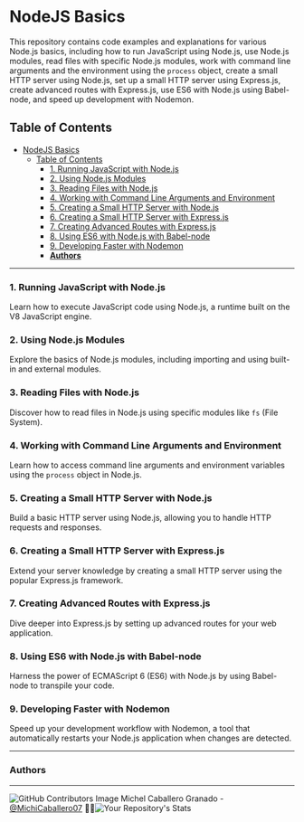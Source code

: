 # NodeJS Basics

This repository contains code examples and explanations for various Node.js basics, including how to run JavaScript using Node.js, use Node.js modules, read files with specific Node.js modules, work with command line arguments and the environment using the `process` object, create a small HTTP server using Node.js, set up a small HTTP server using Express.js, create advanced routes with Express.js, use ES6 with Node.js using Babel-node, and speed up development with Nodemon.

## Table of Contents

- [NodeJS Basics](#nodejs-basics)
  - [Table of Contents](#table-of-contents)
    - [1. Running JavaScript with Node.js](#1-running-javascript-with-nodejs)
    - [2. Using Node.js Modules](#2-using-nodejs-modules)
    - [3. Reading Files with Node.js](#3-reading-files-with-nodejs)
    - [4. Working with Command Line Arguments and Environment](#4-working-with-command-line-arguments-and-environment)
    - [5. Creating a Small HTTP Server with Node.js](#5-creating-a-small-http-server-with-nodejs)
    - [6. Creating a Small HTTP Server with Express.js](#6-creating-a-small-http-server-with-expressjs)
    - [7. Creating Advanced Routes with Express.js](#7-creating-advanced-routes-with-expressjs)
    - [8. Using ES6 with Node.js with Babel-node](#8-using-es6-with-nodejs-with-babel-node)
    - [9. Developing Faster with Nodemon](#9-developing-faster-with-nodemon)
    - [**Authors**](#authors)

---

### 1. Running JavaScript with Node.js

Learn how to execute JavaScript code using Node.js, a runtime built on the V8 JavaScript engine.

### 2. Using Node.js Modules

Explore the basics of Node.js modules, including importing and using built-in and external modules.

### 3. Reading Files with Node.js

Discover how to read files in Node.js using specific modules like `fs` (File System).

### 4. Working with Command Line Arguments and Environment

Learn how to access command line arguments and environment variables using the `process` object in Node.js.

### 5. Creating a Small HTTP Server with Node.js

Build a basic HTTP server using Node.js, allowing you to handle HTTP requests and responses.

### 6. Creating a Small HTTP Server with Express.js

Extend your server knowledge by creating a small HTTP server using the popular Express.js framework.

### 7. Creating Advanced Routes with Express.js

Dive deeper into Express.js by setting up advanced routes for your web application.

### 8. Using ES6 with Node.js with Babel-node

Harness the power of ECMAScript 6 (ES6) with Node.js by using Babel-node to transpile your code.

### 9. Developing Faster with Nodemon

Speed up your development workflow with Nodemon, a tool that automatically restarts your Node.js application when changes are detected.

---

### **Authors**
--- 
![GitHub Contributors Image](https://contrib.rocks/image?repo=MichiCaballero07/holbertonschool-higher_level_programming) Michel Caballero Granado - <a href="https://github.com/MichiCaballero07" target="_blank"> @MichiCaballero07</a> :genie_woman:![Your Repository's Stats](https://github-readme-stats.vercel.app/api?username=MichiCaballero07&show_icons=true)
